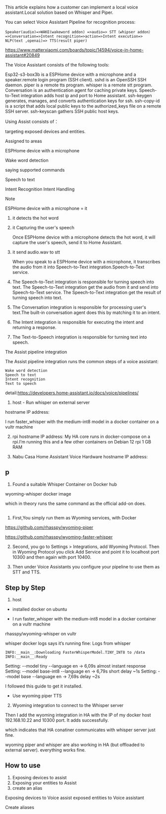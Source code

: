 This article explains how a customer can implement a local voice assistant.Local solution based on Whisper and Piper. 


You can select Voice Assistant Pipeline for recognition process:
~~~
Speaker(audio)=>WAKE(wakeword addon) =>audio=> STT（whipser addon） =>Conversation=>Intent recognition=>action=>Intent execution=> NLP(text ,openai)=> TTS(result piper)
~~~
https://www.matterxiaomi.com/boards/topic/14594/voice-in-home-assistant#20849

The Voice Assistant consists of the following  tools:

Esp32-s3-box3b is a ESPHome device with a microphone and a speaker.remote login program (SSH client).
sshd is an OpenSSH SSH daemon.
piper is a  remote tts program.
whisper is a remote stt  program.
Conversation is an authentication agent for caching private keys.
Speech-to-Text integration adds host ip and port to Home assistant.
ssh-keygen generates, manages, and converts authentication keys for ssh.
ssh-copy-id is a script that adds local public keys to the authorized_keys file on a remote SSH server.
ssh-keyscan gathers SSH public host keys.



Using Assist consists of：

targeting exposed devices and entities.

Assigned to areas


ESPHome device with a microphone

Wake word detection

saying supported commands

Speech to text

Intent Recognition
Intent Handling


Note

ESPHome device with a microphone = it

1. it detects the hot word

2. it Capturing the user's speech

    Once ESPHome device with a microphone detects the hot word, it will capture the user's speech, send it to Home Assistant.

3. it send audio.wav to  stt   

    When you speak to a ESPHome device with a microphone, it transcribes the audio from it into Speech-to-Text integration.Speech-to-Text service.

3. The Speech-to-Text integration is responsible for turning speech into text.
    The Speech-to-Text integration get the audio from it and send into Speech-to-Text service.
    The Speech-to-Text integration get  the result of turning speech into text.

4. The Conversation integration is responsible for processing user's text.The built-in conversation agent does this by matching it to an intent. 

5. The Intent integration is responsible for executing the intent and returning a response.

6. The Text-to-Speech integration is responsible for turning text into speech.

The Assist pipeline integration

The Assist pipeline integration runs the common steps of a voice assistant:
~~~
Wake word detection
Speech to text
Intent recognition
Text to speech
~~~
detail:https://developers.home-assistant.io/docs/voice/pipelines/



1. host - Run whisper on external server

hostname IP address:


I run faster_whisper with the medium-int8 model in a docker container on a vultr machine 

2. rpi
hostname IP address:
My HA core runs in docker-compose on a rpi.I’m running this and a few other containers on
Debian 12
rpi
1 GB RAM



3. Nabu Casa Home Assistant Voice Hardware 
hostname IP address:

## p

1. Found a suitable Whisper Container on Docker hub

wyoming-whisper docker image


which in theory runs the same command as the official add-on does.


## 

1. First,You simply run them as Wyoming services, with Docker

https://github.com/rhasspy/wyoming-piper

https://github.com/rhasspy/wyoming-faster-whisper




2. Second, you go to Settings > Integrations, add Wyoming Protocol. Then in Wyoming Protocol you click Add Service and point it to localhost port 10300 and then again with port 10400. 


3. Then under Voice Assistants you configure your pipeline to use them as STT and TTS.


## Step by Step

1. host

- installed docker on ubuntu

- I run faster_whisper with the medium-int8 model in a docker container on a vultr machine 

rhasspy/wyoming-whisper on vultr

whisper docker logs says it’s running fine:
Logs from whisper
~~~
INFO:__main__:Downloading FasterWhisperModel.TINY_INT8 to /data
INFO:__main__:Ready
~~~

Setting: --model tiny --language en → 6,09s almost instant response
Setting: --model base-int8 --language en → 6,79s short delay ~1s
Setting: --model base --language en → 7,69s delay ~2s

I followed this guide  to get it installed.

- Use wyoming piper TTS

2. Wyoming integration  to connect to the Whisper server

Then I add the wyoming integration in HA with the IP of my docker host 192.168.10.22 and 10300 port. It adds successfully.

which indicates that HA conatiner communicates with whisper server just fine.

wyoming piper and whisper are also working in HA (but offloaded to external server). everything works fine.



##  How to use

1. Exposing devices to assist
2. Exposing your entities to Assist
3. create an alias


Exposing devices to Voice assist
exposed entities to Voice assistant

Create aliases